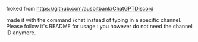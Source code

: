 froked from https://github.com/ausbitbank/ChatGPTDiscord

made it with the command /chat instead of typing in a specific channel. Please follow it's README for usage : you however do not need the channel ID anymore.
